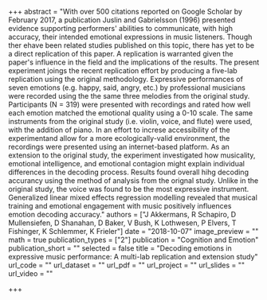 +++
abstract = "With over 500 citations reported on Google Scholar by February 2017, a publication Juslin and Gabrielsson (1996) presented evidence supporting performers' abilities to communicate, with high accuracy, their intended emotional expressions in music listeners. Though ther ehave been related studies published on this topic, there has yet to be a direct replication of this paper. A replication is warranted given the paper's influence in the field and the implications of the results. The present experiment joings the recent replication effort by producing a five-lab replication using the original methodology. Expressive performances of seven emotions (e.g. happy, said, angry, etc.) by professional musicians were recorded using the the same three melodies from the original study. Participants (N = 319) were presented with recordings and rated how well each emotion matched the emotional quality using a 0-10 scale. The same instruments from the original study (i.e. violin, voice, and flute) were used, with the addition of piano. In an effort to increse accessibility of the experimentand allow for a more ecologically-valid environment, the recordings were presented using an internet-based platform. As an extension to the original study, the experiment investigated how musicality, emotional intelligence, and emotional contagion might explain individual differences in the decoding process. Results found overall hihg decoding accurancy using the method of analysis from the orignal study. Unlike in the original study, the voice was found to be the most expressive instrument. Generalized linear mixed effects regression modelling revealed that musical training and emotional engagement with music positively influences emotion decoding accuracy."
authors = ["J Akkermans, R Schapiro, D Mullensiefen, D Shanahan, D Baker, V Bush, K Lothwesen, P Elvers, T Fishinger, K Schlemmer, K Frieler"]
date = "2018-10-07"
image_preview = ""
math = true
publication_types = ["2"]
publication = "Cognition and Emotion"
publication_short = ""
selected = false
title = "Decoding emotions in expressive music performance: A multi-lab replication and extension study"
url_code = ""
url_dataset = ""
url_pdf = ""
url_project = ""
url_slides = ""
url_video = ""

+++

